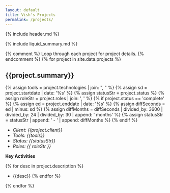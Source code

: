 ```yaml
---
layout: default
title: Vish's Projects
permalink: /projects/
---
```

{% include header.md %}

{% include liquid_summary.md %}

{% comment %}
Loop through each project for project details.
{% endcomment %}
{% for project in site.data.projects %}

## {{project.summary}}

{% assign tools = project.technologies | join: ", " %}
{% assign sd = project.startdate | date: '%s' %}
{% assign statusStr = project.status %}
{% assign roleStr = project.roles | join: ', ' %}
{% if project.status == 'complete' %}
  {% assign ed = project.enddate | date: '%s' %}
  {% assign diffSeconds = ed | minus: sd %}
  {% assign diffMonths = diffSeconds | divided_by: 3600 | divided_by: 24 | divided_by: 30 | append: ' months' %}
  {% assign statusStr = statusStr | append: ' - ' | append: diffMonths %}
{% endif %}

* *Client: {{project.client}}*
* *Tools: {{tools}}*
* *Status: {{statusStr}}*
* *Roles: {{ roleStr }}*

**Key Activities**

{% for desc in project.description %}
* {{desc}}
{% endfor %}

{% endfor %}
